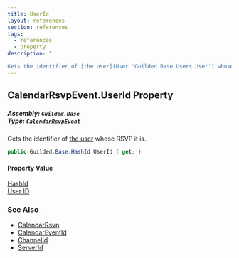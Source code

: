 ```yaml
---
title: UserId
layout: references
section: references
tags:
  - references
  - property
description: "

Gets the identifier of [the user](User 'Guilded.Base.Users.User') whose RSVP it is."
---
```


## CalendarRsvpEvent.UserId Property
##### **Assembly:** `Guilded.Base`<br/>**Type:** [`CalendarRsvpEvent`](CalendarRsvpEvent 'Guilded.Base.Events.CalendarRsvpEvent')

Gets the identifier of [the user](User 'Guilded.Base.Users.User') whose RSVP it is.

```csharp
public Guilded.Base.HashId UserId { get; }
```

#### Property Value
[HashId](HashId 'Guilded.Base.HashId')  
[User ID](UserSummary.Id 'Guilded.Base.Users.UserSummary.Id')

### See Also
- [CalendarRsvp](CalendarRsvp 'Guilded.Base.Content.CalendarRsvp')
- [CalendarEventId](CalendarRsvp.CalendarEventId 'Guilded.Base.Content.CalendarRsvp.CalendarEventId')
- [ChannelId](CalendarRsvp.ChannelId 'Guilded.Base.Content.CalendarRsvp.ChannelId')
- [ServerId](CalendarRsvp.ServerId 'Guilded.Base.Content.CalendarRsvp.ServerId')